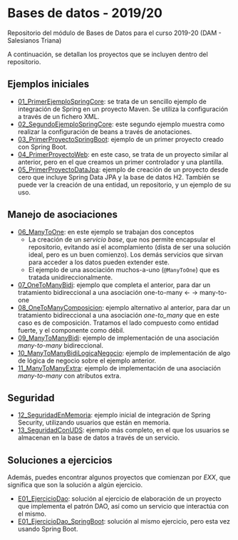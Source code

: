 # Bases de datos - 2019/20
Repositorio del módulo de Bases de Datos para el curso 2019-20 (DAM - Salesianos Triana)

A continuación, se detallan los proyectos que se incluyen dentro del repositorio.

## Ejemplos iniciales

* [01_PrimerEjemploSpringCore](https://github.com/lmlopezmagana/bbdd-2020/tree/master/01_PrimerEjemploSpringCore): se trata de un sencillo ejemplo de integración de Spring en un proyecto Maven. Se utiliza la configuración a través de un fichero XML.
* [02_SegundoEjemploSpringCore](https://github.com/lmlopezmagana/bbdd-2020/tree/master/02_SegundoEjemploSpringCore): este segundo ejemplo muestra como realizar la configuración de beans a través de anotaciones.
* [03_PrimerProyectoSpringBoot](https://github.com/lmlopezmagana/bbdd-2020/tree/master/03_PrimerProyectoSpringBoot): ejemplo de un primer proyecto creado con Spring Boot.
* [04_PrimerProyectoWeb](https://github.com/lmlopezmagana/bbdd-2020/tree/master/04_PrimerProyectoWeb): en este caso, se trata de un proyecto similar al anterior, pero en el que creamos un primer controlador y una plantilla.
* [05_PrimerProyectoDataJpa](https://github.com/lmlopezmagana/bbdd-2020/tree/master/05_PrimerProyectoDataJpa): ejemplo de creación de un proyecto desde cero que incluye Spring Data JPA y la base de datos H2. También se puede ver la creación de una entidad, un repositorio, y un ejemplo de su uso.

## Manejo de asociaciones

* [06_ManyToOne](https://github.com/lmlopezmagana/bbdd-2020/tree/master/06_ManyToOne): en este ejemplo se trabajan dos conceptos
    * La creación de un _servicio base_, que nos permite encapsular el repositorio, evitando así el acomplamiento (dista de ser una solución ideal, pero es un buen comienzo). Los demás servicios que sirvan para acceder a los datos pueden extender este.
    * El ejemplo de una asociación muchos-a-uno (`@ManyToOne`) que es tratada unidireccionalmente.
* [07_OneToManyBidi](https://github.com/lmlopezmagana/bbdd-2020/tree/master/07_OneToManyBidi): ejemplo que completa el anterior, para dar un tratamiento bidireccional a una asociación one-to-many <- -> many-to-one
* [08_OneToManyComposicion](https://github.com/lmlopezmagana/bbdd-2020/tree/master/08_OneToManyComposicion): ejemplo alternativo al anterior, para dar un tratamiento bidireccional a una asociación _one-to_many_ que en este caso es de composición. Tratamos el lado compuesto como entidad fuerte, y el componente como débil.
* [09_ManyToManyBidi](https://github.com/lmlopezmagana/bbdd-2020/tree/master/09_ManyToManyBidi): ejemplo de implementación de una asociación _many-to-many_ bidireccional.
* [10_ManyToManyBidiLogicaNegocio](https://github.com/lmlopezmagana/bbdd-2020/tree/master/10_ManyToManyBidiLogicaNegocio): ejemplo de implementación de algo de lógica de negocio sobre el ejemplo anterior.
* [11_ManyToManyExtra](https://github.com/lmlopezmagana/bbdd-2020/tree/master/11_ManyToManyExtra): ejemplo de implementación de una asociación _many-to-many_ con atributos extra.

## Seguridad

* [12_SeguridadEnMemoria](https://github.com/lmlopezmagana/bbdd-2020/tree/master/12_SeguridadEnMemoria): ejemplo inicial de integración de Spring Security, utilizando usuarios que están en memoria.
* [13_SeguridadConUDS](https://github.com/lmlopezmagana/bbdd-2020/tree/master/13_SeguridadConUDS): ejemplo más completo, en el que los usuarios se almacenan en la base de datos a través de un servicio.

## Soluciones a ejercicios    

Además, puedes encontrar algunos proyectos que comienzan por _EXX_, que significa que son la solución a algún ejercicio.

* [E01_EjercicioDao](https://github.com/lmlopezmagana/bbdd-2020/tree/master/E01_EjercicioDao): solución al ejercicio de elaboración de un proyecto que implementa el patrón DAO, así como un servicio que interactúa con el mismo.
* [E01_EjercicioDao_SpringBoot](https://github.com/lmlopezmagana/bbdd-2020/tree/master/E01_EjercicioDao_SpringBoot): solución al mismo ejercicio, pero esta vez usando Spring Boot.
